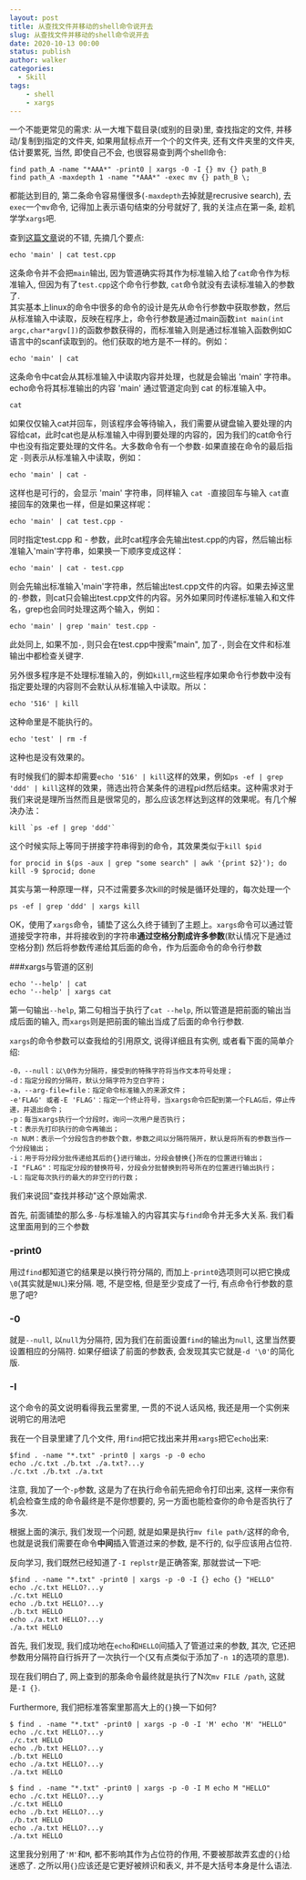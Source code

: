 ```yaml
---
layout: post
title: 从查找文件并移动的shell命令说开去
slug: 从查找文件并移动的shell命令说开去
date: 2020-10-13 00:00
status: publish
author: walker
categories: 
  - Skill
tags:
	- shell
	- xargs
---
```


一个不能更常见的需求: 从一大堆下载目录(或别的目录)里, 查找指定的文件, 并移动/复制到指定的文件夹, 如果用鼠标点开一个个的文件夹, 还有文件夹里的文件夹, 估计要累死, 当然, 即使自己不会, 也很容易查到两个shell命令:

	find path_A -name "*AAA*" -print0 | xargs -0 -I {} mv {} path_B
	find path_A -maxdepth 1 -name "*AAA*" -exec mv {} path_B \; 
都能达到目的, 第二条命令容易懂很多(`-maxdepth`去掉就是recrusive search), 去`exec`一个`mv`命令, 记得加上表示语句结束的分号就好了, 我的关注点在第一条, 趁机学学`xargs`吧.

查到[这篇文章](https://www.cnblogs.com/wangqiguo/p/6464234.html)说的不错, 先摘几个要点:

	echo 'main' | cat test.cpp
这条命令并不会把`main`输出, 因为管道确实将其作为标准输入给了`cat`命令作为标准输入, 但因为有了`test.cpp`这个命令行参数, `cat`命令就没有去读标准输入的参数了.   
其实基本上linux的命令中很多的命令的设计是先从命令行参数中获取参数，然后从标准输入中读取，反映在程序上，命令行参数是通过main函数`int main(int argc,char*argv[])`的函数参数获得的，而标准输入则是通过标准输入函数例如C语言中的scanf读取到的。他们获取的地方是不一样的。例如：

	echo 'main' | cat
这条命令中cat会从其标准输入中读取内容并处理，也就是会输出 'main' 字符串。echo命令将其标准输出的内容 'main' 通过管道定向到 cat 的标准输入中。

	cat
如果仅仅输入cat并回车，则该程序会等待输入，我们需要从键盘输入要处理的内容给cat，此时cat也是从标准输入中得到要处理的内容的，因为我们的cat命令行中也没有指定要处理的文件名。大多数命令有一个参数`-`如果直接在命令的最后指定 `-`则表示从标准输入中读取，例如：

	echo 'main' | cat -
这样也是可行的，会显示 'main' 字符串，同样输入	`cat -`直接回车与输入 `cat`直接回车的效果也一样，但是如果这样呢：

	echo 'main' | cat test.cpp -
同时指定test.cpp 和 - 参数，此时cat程序会先输出test.cpp的内容，然后输出标准输入'main'字符串，如果换一下顺序变成这样：

	echo 'main' | cat - test.cpp
则会先输出标准输入'main'字符串，然后输出test.cpp文件的内容。如果去掉这里的`-`参数，则cat只会输出test.cpp文件的内容。另外如果同时传递标准输入和文件名，grep也会同时处理这两个输入，例如：

	echo 'main' | grep 'main' test.cpp -
此处同上, 如果不加`-`, 则只会在test.cpp中搜索"main", 加了`-`, 则会在文件和标准输出中都检查关键字.

另外很多程序是不处理标准输入的，例如`kill`,`rm`这些程序如果命令行参数中没有指定要处理的内容则不会默认从标准输入中读取。所以：

	echo '516' | kill
这种命里是不能执行的。

	echo 'test' | rm -f
这种也是没有效果的。

有时候我们的脚本却需要`echo '516' | kill`这样的效果，例如`ps -ef | grep 'ddd' | kill`这样的效果，筛选出符合某条件的进程pid然后结束。这种需求对于我们来说是理所当然而且是很常见的，那么应该怎样达到这样的效果呢。有几个解决办法：

	kill `ps -ef | grep 'ddd'`    
这个时候实际上等同于拼接字符串得到的命令，其效果类似于`kill $pid`

	for procid in $(ps -aux | grep "some search" | awk '{print $2}'); do kill -9 $procid; done   
其实与第一种原理一样，只不过需要多次kill的时候是循环处理的，每次处理一个

	ps -ef | grep 'ddd' | xargs kill  
OK，使用了`xargs`命令，铺垫了这么久终于铺到了主题上。`xargs`命令可以通过管道接受字符串，并将接收到的字符串**通过空格分割成许多参数**(默认情况下是通过空格分割) 然后将参数传递给其后面的命令，作为后面命令的命令行参数

###xargs与管道的区别

```
echo '--help' | cat
echo '--help' | xargs cat
```	
第一句输出`--help`, 第二句相当于执行了`cat --help`, 所以管道是把前面的输出当成后面的输入, 而`xargs`则是把前面的输出当成了后面的命令行参数.

`xargs`的命令参数可以查我给的引用原文, 说得详细且有实例, 或者看下面的简单介绍:

```
-0，--null：以\0作为分隔符，接受到的特殊字符将当作文本符号处理；  
-d：指定分段的分隔符，默认分隔字符为空白字符；
-a，--arg-file=file：指定命令标准输入的来源文件；
-e'FLAG' 或者-E 'FLAG'：指定一个终止符号，当xargs命令匹配到第一个FLAG后，停止传递，并退出命令；
-p：每当xargs执行一个分段时，询问一次用户是否执行；
-t：表示先打印执行的命令再输出；
-n NUM：表示一个分段包含的参数个数，参数之间以分隔符隔开，默认是将所有的参数当作一个分段输出；
-i：用于将分段分批传递给其后的{}进行输出，分段会替换{}所在的位置进行输出；
-I "FLAG"：可指定分段的替换符号，分段会分批替换到符号所在的位置进行输出执行；
-L：指定每次执行的最大的非空行的行数；
```
我们来说回"查找并移动"这个原始需求.

首先, 前面铺垫的那么多`-`与标准输入的内容其实与`find`命令并无多大关系. 我们看这里面用到的三个参数

### -print0
用过`find`都知道它的结果是以换行符分隔的, 而加上`-print0`选项则可以把它换成`\0`(其实就是`NUL`)来分隔. 嗯, 不是空格, 但是至少变成了一行, 有点命令行参数的意思了吧?

### -0
就是`--null`, 以`null`为分隔符, 因为我们在前面设置`find`的输出为`null`, 这里当然要设置相应的分隔符. 如果仔细读了前面的参数表, 会发现其实它就是`-d '\0'`的简化版.

### -I
这个命令的英文说明看得我云里雾里, 一贯的不说人话风格, 我还是用一个实例来说明它的用法吧

我在一个目录里建了几个文件, 用`find`把它找出来并用`xargs`把它`echo`出来:

```
$find . -name "*.txt" -print0 | xargs -p -0 echo
echo ./c.txt ./b.txt ./a.txt?...y
./c.txt ./b.txt ./a.txt
```
	
注意, 我加了一个`-p`参数, 这是为了在执行命令前先把命令打印出来, 这样一来你有机会检查生成的命令最终是不是你想要的, 另一方面也能检查你的命令是否执行了多次.

根据上面的演示, 我们发现一个问题, 就是如果是执行`mv file path/`这样的命令, 也就是说我们需要在命令**中间**插入管道过来的参数, 是不行的, 似乎应该用占位符.

反向学习, 我们既然已经知道了`-I replstr`是正确答案, 那就尝试一下吧:

```
$find . -name "*.txt" -print0 | xargs -p -0 -I {} echo {} "HELLO"
echo ./c.txt HELLO?...y
./c.txt HELLO
echo ./b.txt HELLO?...y
./b.txt HELLO
echo ./a.txt HELLO?...y
./a.txt HELLO
```

首先, 我们发现, 我们成功地在`echo`和`HELLO`间插入了管道过来的参数, 其次, 它还把参数用分隔符自行拆开了一次执行一个(又有点类似于添加了`-n 1`的选项的意思).

现在我们明白了, 网上查到的那条命令最终就是执行了N次`mv FILE /path`, 这就是`-I {}`.

Furthermore, 我们把标准答案里那高大上的`{}`换一下如何?

```
$ find . -name "*.txt" -print0 | xargs -p -0 -I 'M' echo 'M' "HELLO"
echo ./c.txt HELLO?...y
./c.txt HELLO
echo ./b.txt HELLO?...y
./b.txt HELLO
echo ./a.txt HELLO?...y
./a.txt HELLO

$ find . -name "*.txt" -print0 | xargs -p -0 -I M echo M "HELLO"
echo ./c.txt HELLO?...y
./c.txt HELLO
echo ./b.txt HELLO?...y
./b.txt HELLO
echo ./a.txt HELLO?...y
./a.txt HELLO
```

这里我分别用了`'M'`和`M`, 都不影响其作为占位符的作用, 不要被那故弄玄虚的`{}`给迷惑了. 之所以用`{}`应该还是它更好被辨识和表义, 并不是大括号本身是什么语法.
